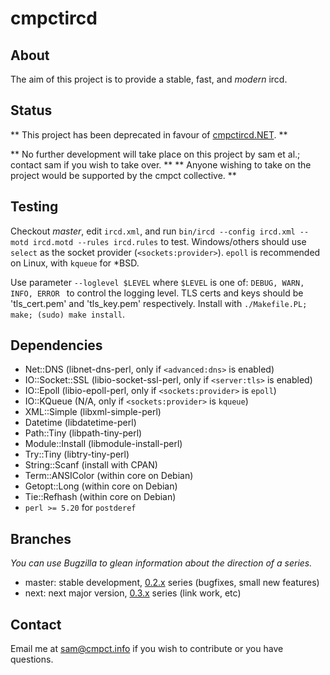 cmpctircd
=========

About
-----
The aim of this project is to provide a stable, fast, and *modern* ircd.

Status
-----
** This project has been deprecated in favour of [cmpctircd.NET](https://git.cmpct.info/cmpctircd.NET.git). **

** No further development will take place on this project by sam et al.; contact sam if you wish to take over. **
** Anyone wishing to take on the project would be supported by the cmpct collective. **

Testing
-----
Checkout *master*, edit `ircd.xml`, and run `bin/ircd --config ircd.xml --motd ircd.motd --rules ircd.rules` to test.
Windows/others should use `select` as the socket provider  (`<sockets:provider>`). `epoll` is recommended on Linux, with `kqueue` for *BSD.

Use parameter `--loglevel $LEVEL` where `$LEVEL` is one of: `DEBUG, WARN, INFO, ERROR ` to control the logging level. TLS certs and keys should be 'tls\_cert.pem' and 'tls\_key.pem' respectively. Install with `./Makefile.PL; make; (sudo) make install`.

Dependencies
------------
* Net::DNS (libnet-dns-perl, only if `<advanced:dns>` is enabled)
* IO::Socket::SSL (libio-socket-ssl-perl, only if `<server:tls>` is enabled)
* IO::Epoll (libio-epoll-perl, only if `<sockets:provider>` is `epoll`)
* IO::KQueue (N/A, only if `<sockets:provider>` is `kqueue`)
* XML::Simple (libxml-simple-perl)
* Datetime (libdatetime-perl)
* Path::Tiny (libpath-tiny-perl)
* Module::Install (libmodule-install-perl)
* Try::Tiny (libtry-tiny-perl)
* String::Scanf (install with CPAN)
* Term::ANSIColor (within core on Debian)
* Getopt::Long (within core on Debian)
* Tie::Refhash (within core on Debian)
* `perl >= 5.20` for `postderef`

Branches
--------
*You can use Bugzilla to glean information about the direction of a series.*

* master: stable development, [0.2.x](https://bugs.cmpct.info/buglist.cgi?f1=target_milestone&f2=target_milestone&j_top=AND_G&list_id=770&o1=lessthan&o2=greaterthaneq&order=bug_status%20DESC%2Cchangeddate%20DESC%2Cpriority%2Cassigned_to%2Cbug_id&product=cmpctircd&query_format=advanced&resolution=---&v1=0.3.0&v2=0.2.0) series (bugfixes, small new features)
* next: next major version, [0.3.x](https://bugs.cmpct.info/buglist.cgi?f1=target_milestone&f2=target_milestone&f3=target_milestone&j_top=AND_G&list_id=771&o1=lessthan&o2=greaterthaneq&product=cmpctircd&query_format=advanced&resolution=---&v1=0.4.0&v2=0.3.0) series (link work, etc)

Contact
-------
Email me at sam@cmpct.info if you wish to contribute or you have questions.
